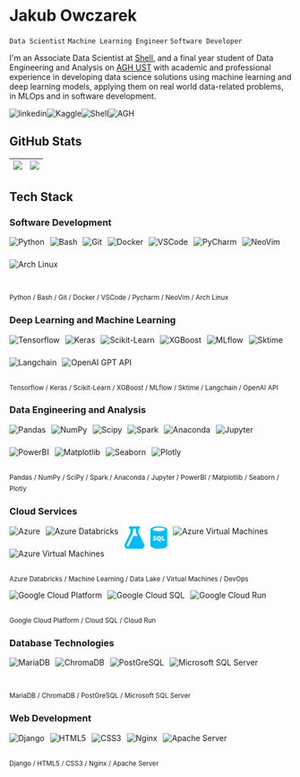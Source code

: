 # Jakub Owczarek
`Data Scientist` `Machine Learning Engineer` `Software Developer`
<br>

I'm an Associate Data Scientist at [Shell](https://shell.com/), and a final year student of Data Engineering and Analysis on [AGH UST](https://www.agh.edu.pl/) with academic and professional experience in developing data science solutions using machine learning and deep learning models, applying them on real world data-related problems, in MLOps and in software development. 

<a href="https://www.linkedin.com/in/owczarek-jakub">
  <img align="left" alt="linkedin" title="My LinkedIn" src="https://custom-icon-badges.demolab.com/badge/-LinkedIn-blue?style=for-the-badge&logoColor=white&logo=linkedin-svgrepo-com"/>
</a> 
<a href="https://www.kaggle.com/owczar">
  <img align="left" alt="Kaggle" title="Kaggle" src="https://custom-icon-badges.demolab.com/badge/-Kaggle-white?style=for-the-badge&logoColor=white&logo=kaggle-icon-small"/>
</a> 
<a href="https://www.shell.com">
  <img align="left" alt="Shell" title="Shell" src="https://custom-icon-badges.demolab.com/badge/-Shell-red?style=for-the-badge&logoColor=white&logo=briefcase"/>
</a> 
<a href="https://www.agh.edu.pl">
  <img align="left" alt="AGH" title="AGH" src="https://custom-icon-badges.demolab.com/badge/-AGH-black?style=for-the-badge&logoColor=white&logo=book-open"/>
</a> 

<br clear="left">
<p></p>

## GitHub Stats

| <picture><source srcset="https://github-readme-stats.vercel.app/api?username=owczr&show_icons=true&theme=dark&rank_icon=github" media="(prefers-color-scheme: dark)"/><source srcset="https://github-readme-stats.vercel.app/api?username=owczr&show_icons=true&rank_icon=github" media="(prefers-color-scheme: light), (prefers-color-scheme: no-preference)"/><img src="https://github-readme-stats.vercel.app/api?username=owczr&show_icons=true" /></picture> | <picture><source srcset="https://github-readme-stats.vercel.app/api/top-langs/?username=owczr&show_icons=true&theme=dark&hide_progress=true&langs_count=8" media="(prefers-color-scheme: dark)"/><source srcset="https://github-readme-stats.vercel.app/api/top-langs/?username=owczr&show_icons=true&hide_progress=true&langs_count=8" media="(prefers-color-scheme: light), (prefers-color-scheme: no-preference)"/><img src="https://github-readme-stats.vercel.app/api/top-langs/?username=owczr&hide_progress=true" /></picture> |
|-------------------|-------------------|

## Tech Stack

### Software Development
<img align="left" alt="Python" height="40px" style="padding-right:10px;" src="https://cdn.jsdelivr.net/gh/devicons/devicon/icons/python/python-original.svg">
<img align="left" alt="Bash" height="40px" style="padding-right:10px;" src="https://cdn.jsdelivr.net/gh/devicons/devicon/icons/bash/bash-original.svg">
<img align="left" alt="Git" height="40px" style="padding-right:10px;" src="https://cdn.jsdelivr.net/gh/devicons/devicon/icons/git/git-original.svg">
<img align="left" alt="Docker" height="40px" style="padding-right:10px;" src="https://cdn.jsdelivr.net/gh/devicons/devicon/icons/docker/docker-plain.svg">
<img align="left" alt="VSCode" height="40px" style="padding-right:10px;" src="https://cdn.jsdelivr.net/gh/devicons/devicon/icons/vscode/vscode-original.svg">
<img align="left" alt="PyCharm" height="40px" style="padding-right:10px;" src="https://cdn.jsdelivr.net/gh/devicons/devicon/icons/pycharm/pycharm-original.svg">
<img align="left" alt="NeoVim" height="40px" style="padding-right:10px;" src="https://www.vectorlogo.zone/logos/neovimio/neovimio-icon.svg">
<img align="left" alt="Arch Linux" height="40px" style="padding-right:10px;" src="https://archlinux.org/static/logos/archlinux-logo-dark-scalable.518881f04ca9.svg">
<br clear="left"/>
<p></p>
<sub>Python / Bash / Git / Docker  / VSCode / Pycharm / NeoVim / Arch Linux</sub>

### Deep Learning and Machine Learning
<img align="left" alt="Tensorflow" height="40px" style="padding-right:10px;" src="https://cdn.jsdelivr.net/gh/devicons/devicon/icons/tensorflow/tensorflow-original.svg">
<img align="left" alt="Keras" height="40px" style="padding-right:10px;" src="https://upload.wikimedia.org/wikipedia/commons/a/ae/Keras_logo.svg">
<img align="left" alt="Scikit-Learn" height="40px" style="padding-right:10px;" src="https://upload.wikimedia.org/wikipedia/commons/0/05/Scikit_learn_logo_small.svg">
<img align="left" alt="XGBoost" height="40px" style="padding-right:10px;" src="https://upload.wikimedia.org/wikipedia/commons/6/69/XGBoost_logo.png">
<img align="left" alt="MLflow" height="40px" style="padding-right:10px;" src="https://spark.apache.org/images/mlflow-logo.png">
<!-- <br clear="left"/>
<p></p> -->
<img align="left" alt="Sktime" height="40px" style="padding-right:10px;" src="https://www.sktime.net/en/v0.21.1/_static/sktime-logo-text-horizontal.png">
<img align="left" alt="Langchain" height="40px" style="padding-right:10px;" src="https://upload.wikimedia.org/wikipedia/commons/3/3f/LangChain_logo.png">
<img align="left" alt="OpenAI GPT API" height="40px" style="padding-right:10px;" src="https://www.svgrepo.com/show/306500/openai.svg">
<br clear="left"/>
<sub>Tensorflow / Keras / Scikit-Learn / XGBoost / MLflow / Sktime / Langchain / OpenAI API</sub>

### Data Engineering and Analysis
<img align="left" alt="Pandas" height="40px" style="padding-right:10px;" src="https://cdn.jsdelivr.net/gh/devicons/devicon/icons/pandas/pandas-original.svg">
<img align="left" alt="NumPy" height="40px" style="padding-right:10px;" src="https://cdn.jsdelivr.net/gh/devicons/devicon/icons/numpy/numpy-original.svg">
<img align="left" alt="Scipy" height="40px" style="padding-right:10px;" src="https://upload.wikimedia.org/wikipedia/commons/b/b2/SCIPY_2.svg">
<img align="left" alt="Spark" height="40px" style="padding-right:10px;" src="https://spark.apache.org/images/spark-logo-trademark.png">
<img align="left" alt="Anaconda" height="40px" style="padding-right:10px;" src="https://cdn.jsdelivr.net/gh/devicons/devicon/icons/anaconda/anaconda-original.svg">
<img align="left" alt="Jupyter" height="40px" style="padding-right:10px;" src="https://cdn.jsdelivr.net/gh/devicons/devicon/icons/jupyter/jupyter-original-wordmark.svg">
<img align="left" alt="PowerBI" height="40px" style="padding-right:10px;" src="https://upload.wikimedia.org/wikipedia/commons/c/cf/New_Power_BI_Logo.svg">
<img align="left" alt="Matplotlib" height="40px" style="padding-right:10px;" src="https://upload.wikimedia.org/wikipedia/commons/0/01/Created_with_Matplotlib-logo.svg">
<img align="left" alt="Seaborn" height="40px" style="padding-right:10px;" src="https://seaborn.pydata.org/_images/logo-mark-lightbg.svg">
<img align="left" alt="Plotly" height="40px" style="padding-right:10px;" src="https://www.vectorlogo.zone/logos/plotly/plotly-icon.svg">
<br clear="left"/>
<sub>Pandas / NumPy / SciPy / Spark / Anaconda / Jupyter / PowerBI / Matplotlib / Seaborn / Plotly</sub>

### Cloud Services
<img align="left" alt="Azure" height="40px" style="padding-right:10px;" src="https://cdn.jsdelivr.net/gh/devicons/devicon/icons/azure/azure-original.svg">
<img align="left" alt="Azure Databricks" height="40px" style="padding-right:10px;" src="https://github.com/MicrosoftDocs/azure-docs/blob/main/articles/media/index/logo_databricks.svg">
<img align="left" alt="Azure Machine Learning" height="40px" style="padding-right:10px;" src="https://github.com/Ensono/azure-vector-icons/blob/master/icons/Machine%20Learning.svg">
<img align="left" alt="Azure DB" height="40px" style="padding-right:10px;" src="https://github.com/Ensono/azure-vector-icons/blob/master/icons/SQL%20Database%20(Generic).svg">
<img align="left" alt="Azure Virtual Machines" height="40px" style="padding-right:10px;" src="http://code.benco.io/icon-collection/azure-icons/Virtual-Machine.svg">
<img align="left" alt="Azure Virtual Machines" height="40px" style="padding-right:10px;" src="https://code.benco.io/icon-collection/azure-icons/Azure-DevOps.svg">
<br clear="left"/>
<sub>Azure Databricks / Machine Learning / Data Lake / Virtual Machines / DevOps </sub>
<p></p>

<img align="left" alt="Google Cloud Platform" height="40px" style="padding-right:10px;" src="https://cdn.jsdelivr.net/gh/devicons/devicon/icons/googlecloud/googlecloud-original.svg">
<img align="left" alt="Google Cloud SQL" height="40px" style="padding-right:10px;" src="https://icon.icepanel.io/GCP/svg/Cloud-SQL.svg">
<img align="left" alt="Google Cloud Run" height="40px" style="padding-right:10px;" src="https://www.vectorlogo.zone/logos/google_cloud_run/google_cloud_run-icon.svg">
<br clear="left"/>
<sub>Google Cloud Platform / Cloud SQL / Cloud Run</sub>

### Database Technologies
<img align="left" alt="MariaDB" height="40px" style="padding-right:10px;" src="https://mariadb.com/wp-content/uploads/2019/11/mariadb-logo-vertical_white.svg">
<img align="left" alt="ChromaDB" height="40px" style="padding-right:10px;" src="https://www.trychroma.com/chroma-logo.png">
<img align="left" alt="PostGreSQL" height="40px" style="padding-right:10px;" src="https://cdn.jsdelivr.net/gh/devicons/devicon/icons/postgresql/postgresql-original.svg">
<img align="left" alt="Microsoft SQL Server" height="40px" style="padding-right:10px;" src="https://cdn.jsdelivr.net/gh/devicons/devicon/icons/microsoftsqlserver/microsoftsqlserver-plain-wordmark.svg">
<br clear="left"/>
<p></p>
<sub>MariaDB / ChromaDB / PostGreSQL / Microsoft SQL Server</sub>

### Web Development
<img align="left" alt="Django" height="40px" style="padding-right:10px;" src="https://cdn.jsdelivr.net/gh/devicons/devicon/icons/django/django-plain.svg">
<img align="left" alt="HTML5" height="40px" style="padding-right:10px;" src="https://cdn.jsdelivr.net/gh/devicons/devicon/icons/html5/html5-original.svg">
<img align="left" alt="CSS3" height="40px" style="padding-right:10px;" src="https://cdn.jsdelivr.net/gh/devicons/devicon/icons/css3/css3-original.svg">
<img align="left" alt="Nginx" height="40px" style="padding-right:10px;" src="https://cdn.jsdelivr.net/gh/devicons/devicon/icons/nginx/nginx-original.svg">
<img align="left" alt="Apache Server" height="40px" style="padding-right:10px;" src="https://cdn.jsdelivr.net/gh/devicons/devicon/icons/apache/apache-original-wordmark.svg">
<br clear="left"/>
<sub>Django / HTML5 / CSS3 / Nginx / Apache Server</sub>
<!--
**owczr/owczr** is a ✨ _special_ ✨ repository because its `README.md` (this file) appears on your GitHub profile.

Here are some ideas to get you started:

- 🔭 I’m currently working on ...
- 🌱 I’m currently learning ...
- 👯 I’m looking to collaborate on ...
- 🤔 I’m looking for help with ...
- 💬 Ask me about ...
- 📫 How to reach me: ...
- 😄 Pronouns: ...
- ⚡ Fun fact: ...
-->

